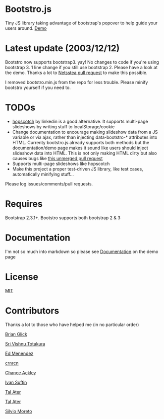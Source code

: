 Bootstro.js
========
Tiny JS library taking advantage of bootstrap's popover to help guide your users around. <a href='http://clu3.github.com/bootstro.js'>Demo</a>

Latest update (2003/12/12)
========
Bootstro now supports bootstrap3. yay! No changes to code if you're using bootstrap 3. 1 line change if you still use bootstrap 2. Please have a look at the demo. Thanks a lot to <a href='https://github.com/clu3/bootstro.js/pull/42'>Netsstea pull request</a> to make this possible.

I removed bootstro.min.js from the repo for less trouble. Please minify bootstro yourself if you need to.

TODOs
========

 - <a href='http://linkedin.github.io/hopscotch/'>hopscotch<a /> by linkedin is a good alternative. It supports multi-page slideshows by writing stuff to localStorage/cookie
 - Change documentation to encourage making slideshow data from a JS variable or via ajax, rather than injecting data-bootstro-* attributes into HTML. Currenty bootstro.js already supports both methods but the documentation/demo page makes it sound like users should inject slideshow data into HTML. This is not only making HTML dirty but also causes bugs like <a href='https://github.com/clu3/bootstro.js/pull/24'>this unmerged pull request</a>
 - Supports multi-page slideshows like hopscotch
 - Make this project a proper test-driven JS library, like test cases, automatically minifying stuff...

Please log issues/comments/pull requests.

Requires
========
Bootstrap 2.3.1+. Bootstro supports both bootstrap 2 & 3

Documentation
========

I'm not so much into markdown so please see <a href='http://clu3.github.com/bootstro.js'>Documentation</a> on the demo page

License
========
<a href='http://opensource.org/licenses/MIT'>MIT</a>

Contributors
========
Thanks a lot to those who have helped me (in no particular order)

   <a href='https://github.com/bglick'>Brian Glick</a>

   <a href='https://github.com/tsrivishnu'>Sri Vishnu Totakura</a>

   <a href='https://github.com/edmenendez'>Ed Menendez</a>

   <a href='https://github.com/crzrcn'>crnrcn</a>

   <a href='https://github.com/chackley'>Chance Ackley</a>

   <a href='https://github.com/isuftin'>Ivan Suftin</a>

   <a href='https://github.com/TalAter'>Tal Ater</a>

   <a href='https://github.com/TalAter'>Tal Ater</a>

   <a href='https://github.com/silviomoreto'>Silvio Moreto</a>